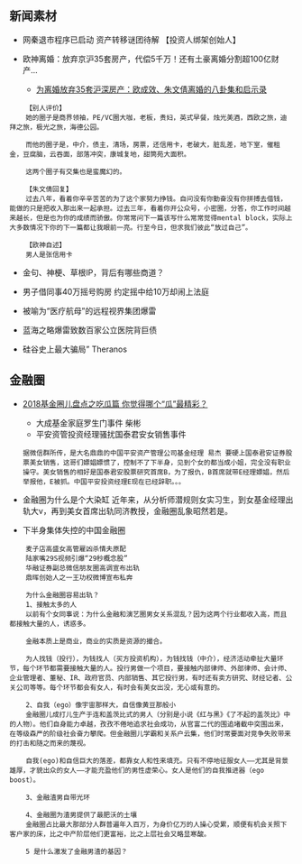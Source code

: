 ## 新闻素材

+ 网秦退市程序已启动 资产转移谜团待解 【投资人绑架创始人】

+ 欧神离婚：放弃京沪35套房产，代偿5千万！还有土豪离婚分割超100亿财产...
	+ [为离婚放弃35套沪深房产：欧成效、朱文倩离婚的八卦集和启示录](https://baijiahao.baidu.com/s?id=1590029448329643146&wfr=spider&for=pc)

```
	【别人评价】
	她的圈子是商界领袖，PE/VC圈大咖，老板，贵妇，英式早餐，烛光美酒，西欧之旅，迪拜之旅，极光之旅，海德公园。

	而他的圈子是，中介，债主，清场，房票，还信用卡，老破大，脏乱差，地下室，催租金，豆腐脑，云吞面，部落冲突，康城复地，甜筒苑大面积。

	这两个圈子有交集也是蛮魔幻的。

	【朱文倩回复】
	过去八年，看着你辛辛苦苦的为了这个家努力挣钱。自问没有你勤奋没有你拼搏去借钱，能做的只是把收入那出来一起承担。过去三年，看着你开公众号，小密圈，分答，你工作时间越来越长，但是也为你的成绩而骄傲。你常常问下一篇该写什么常常觉得mental block，实际上大多数情况下你的下一篇都让我眼前一亮。行至今日，但求我们彼此“放过自己”。

	【欧神自述】
	男人是张信用卡

```

+ 金句、神梗、草根IP，背后有哪些商道？

+ 男子借同事40万摇号购房 约定摇中给10万却闹上法庭


+ 被喻为“医疗航母”的远程视界集团爆雷
+ 蓝海之略爆雷致数百家公立医院背巨债

+ 硅谷史上最大骗局” Theranos


## 金融圈
+ [2018基金圈儿盘点之吃瓜篇 你觉得哪个“瓜”最精彩？](http://fund.10jqka.com.cn/20181227/c608941073.shtml)
	+ 大成基金家庭罗生门事件 柴彬
	+ 平安资管投资经理骚扰国泰君安女销售事件
	```
	据微信群所传，是大名鼎鼎的中国平安资产管理公司基金经理 易杰 要硬上国泰君安证券股票美女销售，这哥们嫖娼嫖惯了，控制不了下半身，见到个女的都当成小姐，完全没有职业操守。美女销售的相好是国泰君安股票研究首席B，为了报仇，B首席就带E经理嫖娼，然后举报他，E被抓。中国平安投资经理E现在已经辞职。。。
	```

+ 金融圈为什么是个大染缸
近年来，从分析师潜规则女实习生，到女基金经理出轨大v，再到美女首席出轨同济教授，金融圈乱象昭然若是。

+ 下半身集体失控的中国金融圈 
```
	麦子店高盛女高管雇凶杀情夫原配
	陆家嘴29S视频引爆“29秒概念股”
	华融证券副总微信朋友圈高调宣布出轨
	鼎晖创始人之一王功权微博宣布私奔

	为什么金融圈容易出轨？
	1、接触太多的人
	以前有个女同事说：为什么金融和演艺圈男女关系混乱？因为这两个行业都收入高，而且都接触大量的人，诱惑多。

	金融本质上是商业，商业的实质是资源的撮合。

	为人找钱（投行），为钱找人（买方投资机构），为钱找钱（中介），经济活动牵扯大量环节，每个环节都需要接触大量的人。投行男做一个项目，要接触内部律师、外部律师、会计师、企业管理者、董秘、IR、政府官员、内部销售、其它投行男，有时还有卖方研究、财经记者、公关公司等等。每个环节都会有女人，有时会有美女出没，无心或有意的。

	2、自我（ego）像宇宙那样大，自信像黄豆那般小
	金融圈儿成打儿生产于连和盖茨比式的男人（分别是小说《红与黑》《了不起的盖茨比》中的人物）。他们自身能力卓越，孜孜不倦地追求社会成功，从官富二代的围追堵截中突围出来，在等级森严的阶级社会奋力攀爬。但金融圈儿学霸和关系户云集，他们时常要面对竞争失败带来的打击和随之而来的蔑视。

	自我(ego)和自信巨大的落差，都靠女人和性来填充。只有不停地征服女人——尤其是背景雄厚，才貌出众的女人——才能充盈他们的男性虚荣心。女人是他们的自我推进器（ego boost）。

	3、金融渣男自带光环

	4、金融圈为渣男提供了最肥沃的土壤
	金融圈占比最大那部分人群普遍年入百万，为身价亿万的人操心受累，顺便有机会关照下客户家的床，比之中产阶层他们更富裕，比之上层社会又略显寒酸。

	5 是什么激发了金融男渣的基因？
```
